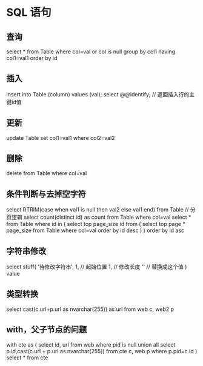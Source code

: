 # SQL 语句

## 查询

select * from Table
where col=val or col is null
group by col1
having col1=val1
order by id

## 插入

insert into Table (column) values (val); select @@identify; // 返回插入行的主键id值

## 更新

update Table set col1=val1 where col2=val2

## 删除

delete from Table where col=val

## 条件判断与去掉空字符

select RTRIM(case when val1 is null then val2 else val1 end) from Table
// 分页逻辑
select count(distinct id) as count from Table where col=val
select * from Table where id in (
  select top page_size id from (
    select top page * page_size from Table where col=val order by id desc
  )
)
order by id asc

## 字符串修改

select stuff(
  '待修改字符串',
  1, // 起始位置
  1, // 修改长度
  '' // 替换成这个值
) value

## 类型转换

select cast(c.url+p.url as nvarchar(255)) as url from web c, web2 p

## with，父子节点的问题

with cte as (
  select id, url from web where pid is null
  union all
  select p.id,cast(c.url + p.url as nvarchar(255)) from cte c, web p where p.pid=c.id
)
select * from cte

